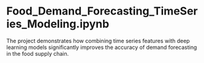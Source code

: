 # Food_Demand_Forecasting_TimeSeries_Modeling.ipynb
The project demonstrates how combining time series features with deep learning models significantly improves the accuracy of demand forecasting in the food supply chain.
